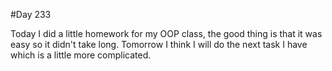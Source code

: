#Day 233

Today I did a little homework for my OOP class, the good thing is that it was easy so it didn't take long. Tomorrow I think I will do the next task I have which is a little more complicated.